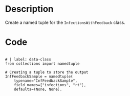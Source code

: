 # Description
Create a named tuple for the `InfectionsWithFeedback` class.

# Code
```

# | label: data-class
from collections import namedtuple

# Creating a tuple to store the output
InfFeedbackSample = namedtuple(
    typename="InfFeedbackSample",
    field_names=["infections", "rt"],
    defaults=(None, None),

```

